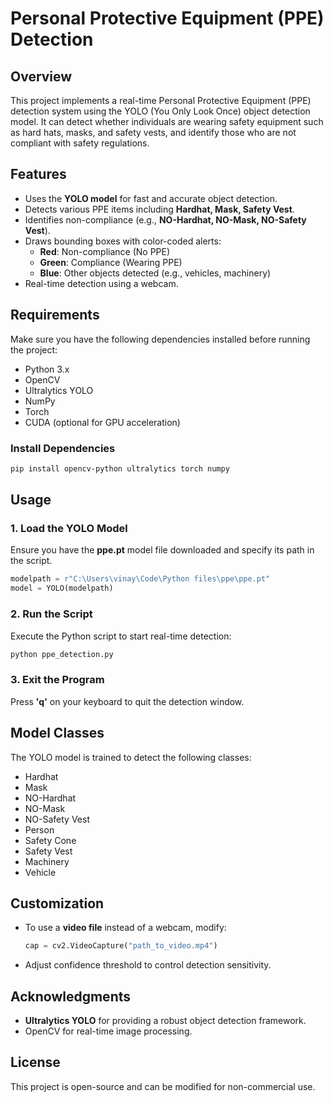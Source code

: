 # Personal Protective Equipment (PPE) Detection

## Overview
This project implements a real-time Personal Protective Equipment (PPE) detection system using the YOLO (You Only Look Once) object detection model. It can detect whether individuals are wearing safety equipment such as hard hats, masks, and safety vests, and identify those who are not compliant with safety regulations.

## Features
- Uses the **YOLO model** for fast and accurate object detection.
- Detects various PPE items including **Hardhat, Mask, Safety Vest**.
- Identifies non-compliance (e.g., **NO-Hardhat, NO-Mask, NO-Safety Vest**).
- Draws bounding boxes with color-coded alerts:
  - **Red**: Non-compliance (No PPE)
  - **Green**: Compliance (Wearing PPE)
  - **Blue**: Other objects detected (e.g., vehicles, machinery)
- Real-time detection using a webcam.

## Requirements
Make sure you have the following dependencies installed before running the project:

- Python 3.x
- OpenCV
- Ultralytics YOLO
- NumPy
- Torch
- CUDA (optional for GPU acceleration)

### Install Dependencies
```sh
pip install opencv-python ultralytics torch numpy
```

## Usage
### 1. Load the YOLO Model
Ensure you have the **ppe.pt** model file downloaded and specify its path in the script.

```python
modelpath = r"C:\Users\vinay\Code\Python files\ppe\ppe.pt"
model = YOLO(modelpath)
```

### 2. Run the Script
Execute the Python script to start real-time detection:
```sh
python ppe_detection.py
```

### 3. Exit the Program
Press **'q'** on your keyboard to quit the detection window.

## Model Classes
The YOLO model is trained to detect the following classes:
- Hardhat
- Mask
- NO-Hardhat
- NO-Mask
- NO-Safety Vest
- Person
- Safety Cone
- Safety Vest
- Machinery
- Vehicle

## Customization
- To use a **video file** instead of a webcam, modify:
  ```python
  cap = cv2.VideoCapture("path_to_video.mp4")
  ```
- Adjust confidence threshold to control detection sensitivity.

## Acknowledgments
- **Ultralytics YOLO** for providing a robust object detection framework.
- OpenCV for real-time image processing.

## License
This project is open-source and can be modified for non-commercial use.

